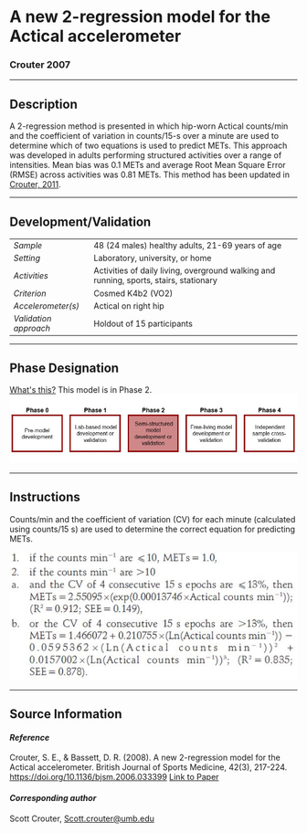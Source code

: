 # A new 2-regression model for the Actical accelerometer
### Crouter 2007
---

## Description
A 2-regression method is presented in which hip-worn Actical counts/min and the coefficient of variation in counts/15-s over a minute are used to determine which of two equations is used to predict METs. This approach was developed in adults performing structured activities over a range of intensities. Mean bias was 0.1 METs and average Root Mean Square Error (RMSE) across activities was 0.81 METs. This method has been updated in [Crouter, 2011](https://github.com/clevengerkimberly/AccelerometerRepository/tree/main/Crouter2011).
 


---

## Development/Validation

|  |  |
| ------------- | ------------- |
| *Sample*  |48 (24 males) healthy adults, 21-69 years of age |
| *Setting*  |Laboratory, university, or home |
| *Activities*  |Activities of daily living, overground walking and running, sports, stairs, stationary   |
| *Criterion* |Cosmed K4b2 (VO2)   |
| *Accelerometer(s)* |Actical on right hip   |
| *Validation approach* |Holdout of 15 participants   |


---
## Phase Designation
[What's this?](https://github.com/clevengerkimberly/AccelerometerRepository/blob/a76916ebe2a6002b20cdc6ef39c889d62ce9d6ae/phase%20_images/phase.md)
This model is in Phase 2.
![image](https://github.com/clevengerkimberly/AccelerometerRepository/blob/main/phase%20_images/Phase2.JPG)

---
## Instructions
Counts/min and the coefficient of variation (CV) for each minute (calculated using counts/15 s) are used to determine the correct equation for predicting METs.

![image](https://github.com/clevengerkimberly/AccelerometerRepository/blob/main/Crouter2007/crouter2007.png)


---
## Source Information
#### *Reference*
Crouter, S. E., & Bassett, D. R. (2008). A new 2-regression model for the Actical accelerometer. British Journal of Sports Medicine, 42(3), 217-224. https://doi.org/10.1136/bjsm.2006.033399 [Link to Paper](https://github.com/clevengerkimberly/AccelerometerRepository/blob/main/Crouter2007/Crouter2007.pdf)


#### *Corresponding author*
Scott Crouter, Scott.crouter@umb.edu
